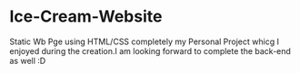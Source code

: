# Ice-Cream-Website



Static Wb Pge using HTML/CSS completely my Personal Project whicg I enjoyed during the creation.I am looking forward to complete the back-end as well :D
